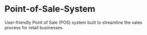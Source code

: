 # Point-of-Sale-System
User-friendly Point of Sale (POS) system built to streamline the sales process for retail businesses.
